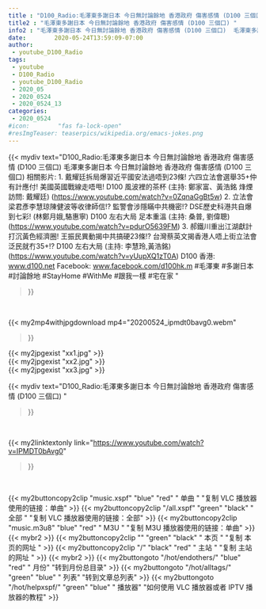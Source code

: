 ```yaml
---
title : "D100_Radio:毛澤東多謝日本 今日無討論餘地 香港政府 傷害感情 (D100 三個口) "
title2 : "毛澤東多謝日本 今日無討論餘地 香港政府 傷害感情 (D100 三個口) "
info2 : "毛澤東多謝日本 今日無討論餘地 香港政府 傷害感情 (D100 三個口)  毛澤東多謝日本 今日無討論餘地 香港政府 傷害感情 (D100 三個口)  相關影片: 1. 戴耀廷拆局爆習近平國安法過唔到23條! 六四立法會選舉35+仲有計應付! 美國英國戰線走唔甩! D100 風波裡的茶杯 (主持: 鄭家富、黃浩銘  烽煙訪問: 戴耀廷) (https://www.youtube.com/watch?v=0ZqnaGgBt5w) 2. 立法會梁君彥李慧琼陳健波等收律師信!? 監警會涉隱瞞中共機密!? DSE歷史科港共自爆到七彩! (林鄭月娥,駱惠寧) D100 左右大局 足本重溫 (主持: 桑普, 劉偉聰) (https://www.youtube.com/watch?v=pdurO5639FM) 3. 郝鐵川重出江湖獻計打沉黃色經濟圈! 王振民異動揭中共搞硬23條!? 台灣蔡英文揭香港人唔上街立法會泛民就冇35+!? D100 左右大局 (主持: 李慧玲,黃浩銘) (https://www.youtube.com/watch?v=yUupXQ1zT0A)  D100 香港: www.d100.net Facebook: www.facebook.com/d100hk.m  #毛澤東 #多謝日本 #討論餘地 #StayHome #WithMe #跟我一樣 #宅在家 "
date:        2020-05-24T13:59:09-07:00
author:
 - youtube_D100_Radio
tags:
 - youtube
 - D100_Radio
 - youtube_D100_Radio
 - 2020_05
 - 2020_0524
 - 2020_0524_13
categories:
 - 2020_0524
#icon:        "fas fa-lock-open"
#resImgTeaser: teaserpics/wikipedia.org/emacs-jokes.png
---
```


{{< mydiv text="D100_Radio:毛澤東多謝日本 今日無討論餘地 香港政府 傷害感情 (D100 三個口)  毛澤東多謝日本 今日無討論餘地 香港政府 傷害感情 (D100 三個口)  相關影片: 1. 戴耀廷拆局爆習近平國安法過唔到23條! 六四立法會選舉35+仲有計應付! 美國英國戰線走唔甩! D100 風波裡的茶杯 (主持: 鄭家富、黃浩銘  烽煙訪問: 戴耀廷) (https://www.youtube.com/watch?v=0ZqnaGgBt5w) 2. 立法會梁君彥李慧琼陳健波等收律師信!? 監警會涉隱瞞中共機密!? DSE歷史科港共自爆到七彩! (林鄭月娥,駱惠寧) D100 左右大局 足本重溫 (主持: 桑普, 劉偉聰) (https://www.youtube.com/watch?v=pdurO5639FM) 3. 郝鐵川重出江湖獻計打沉黃色經濟圈! 王振民異動揭中共搞硬23條!? 台灣蔡英文揭香港人唔上街立法會泛民就冇35+!? D100 左右大局 (主持: 李慧玲,黃浩銘) (https://www.youtube.com/watch?v=yUupXQ1zT0A)  D100 香港: www.d100.net Facebook: www.facebook.com/d100hk.m  #毛澤東 #多謝日本 #討論餘地 #StayHome #WithMe #跟我一樣 #宅在家 "
>}}
<br>


{{< my2mp4withjpgdownload mp4="20200524_ipmdt0bavg0.webm"
>}}

{{< my2jpgexist "xx1.jpg" >}}<br>
{{< my2jpgexist "xx2.jpg" >}}<br>
{{< my2jpgexist "xx3.jpg" >}}<br>



{{< mydiv text="D100_Radio:毛澤東多謝日本 今日無討論餘地 香港政府 傷害感情 (D100 三個口) "
>}}
<br>

{{< my2linktextonly link="https://www.youtube.com/watch?v=IPMDT0bAvg0"
>}}


<br>

{{< my2buttoncopy2clip "music.xspf"        "blue"   "red"    " 单曲 "  "复制 VLC 播放器使用的链接：单曲" >}} {{< my2buttoncopy2clip "/all.xspf"         "green"  "black"  " 全部 "  "复制 VLC 播放器使用的链接：全部" >}} {{< my2buttoncopy2clip "music.m3u8"        "blue"   "red"    " M3U  "    "复制 M3U 播放器使用的链接：单曲" >}} {{< mybr2 >}} {{< my2buttoncopy2clip ""                  "green"  "black"  " 本页 "    "复制 本页的网址 " >}} {{< my2buttoncopy2clip "/"                 "black"  "red"    " 主站 "    "复制 主站的网址 " >}} {{< mybr2 >}} {{< my2buttongoto      "/hot/endothers/"   "blue"   "red"    " 月份"   "转到月份总目录" >}} {{< my2buttongoto      "/hot/alltags/"     "green"  "blue"   " 列表"   "转到文章总列表" >}} {{< my2buttongoto      "/hot/helpxspf/"    "green"  "blue"   " 播放器" "如何使用 VLC 播放器或者 IPTV 播放器的教程" >}} 
